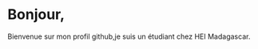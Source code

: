 <h1>Bonjour,</h1>
Bienvenue sur mon profil github,je suis un étudiant chez HEI Madagascar.

<svg>https://www.codewars.com/users/Andrianina/badges/large <svg/>
